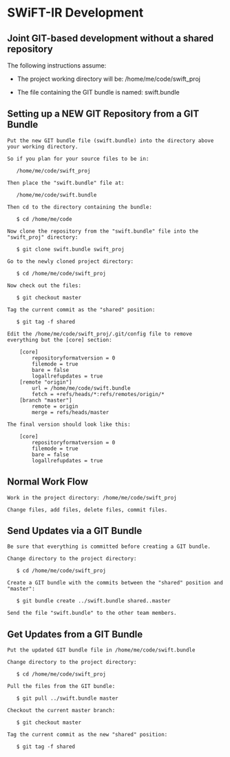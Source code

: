 # SWiFT-IR Development

## Joint GIT-based development without a shared repository

The following instructions assume:

 * The project working directory will be: /home/me/code/swift_proj

 * The file containing the GIT bundle is named: swift.bundle


## Setting up a NEW GIT Repository from a GIT Bundle
```
Put the new GIT bundle file (swift.bundle) into the directory above your working directory.

So if you plan for your source files to be in:

   /home/me/code/swift_proj

Then place the "swift.bundle" file at:

   /home/me/code/swift.bundle

Then cd to the directory containing the bundle:

   $ cd /home/me/code

Now clone the repository from the "swift.bundle" file into the "swift_proj" directory:

   $ git clone swift.bundle swift_proj

Go to the newly cloned project directory:

   $ cd /home/me/code/swift_proj

Now check out the files:

   $ git checkout master

Tag the current commit as the "shared" position:

   $ git tag -f shared

Edit the /home/me/code/swift_proj/.git/config file to remove everything but the [core] section:

    [core]
	    repositoryformatversion = 0
	    filemode = true
	    bare = false
	    logallrefupdates = true
    [remote "origin"]
	    url = /home/me/code/swift.bundle
	    fetch = +refs/heads/*:refs/remotes/origin/*
    [branch "master"]
	    remote = origin
	    merge = refs/heads/master

The final version should look like this:

    [core]
	    repositoryformatversion = 0
	    filemode = true
	    bare = false
	    logallrefupdates = true
```

## Normal Work Flow

```
Work in the project directory: /home/me/code/swift_proj

Change files, add files, delete files, commit files.
```



## Send Updates via a GIT Bundle
```
Be sure that everything is committed before creating a GIT bundle.

Change directory to the project directory:

   $ cd /home/me/code/swift_proj

Create a GIT bundle with the commits between the "shared" position and "master":

   $ git bundle create ../swift.bundle shared..master

Send the file "swift.bundle" to the other team members.
```


## Get Updates from a GIT Bundle
```
Put the updated GIT bundle file in /home/me/code/swift.bundle

Change directory to the project directory:

   $ cd /home/me/code/swift_proj

Pull the files from the GIT bundle:

   $ git pull ../swift.bundle master

Checkout the current master branch:

   $ git checkout master

Tag the current commit as the new "shared" position:

   $ git tag -f shared

```

